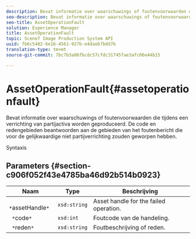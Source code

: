 ```yaml
---
description: Bevat informatie over waarschuwings of foutenvoorwaarden die tijdens een verrichting van partijactiva worden geproduceerd. De code en redengebieden beantwoorden aan de gebieden van het foutenbericht die voor de gelijkwaardige niet partijverrichting zouden geworpen hebben.
seo-description: Bevat informatie over waarschuwings of foutenvoorwaarden die tijdens een verrichting van partijactiva worden geproduceerd. De code en redengebieden beantwoorden aan de gebieden van het foutenbericht die voor de gelijkwaardige niet partijverrichting zouden geworpen hebben.
seo-title: AssetOperationFault
solution: Experience Manager
title: AssetOperationFault
topic: Scene7 Image Production System API
uuid: fb6c5482-6e16-4561-927b-e4daeb7bdd7b
translation-type: tm+mt
source-git-commit: 7bc7b3a86fbcdc57cfdc31745fae3afc06e44b15

---
```



# AssetOperationFault{#assetoperationfault}

Bevat informatie over waarschuwings of foutenvoorwaarden die tijdens een verrichting van partijactiva worden geproduceerd. De code en redengebieden beantwoorden aan de gebieden van het foutenbericht die voor de gelijkwaardige niet partijverrichting zouden geworpen hebben.

Syntaxis

## Parameters {#section-c906f052f43e4785ba46d92b514b0923}

| Naam | Type | Beschrijving |
|---|---|---|
| ` *`assetHandle`*` | `xsd:string` | Asset handle for the failed operation. |
| ` *`code`*` | `xsd:int` | Foutcode van de handeling. |
| ` *`reden`*` | `xsd:string` | Foutbeschrijving of reden. |

